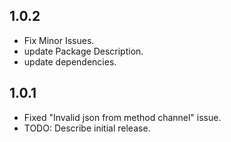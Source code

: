 ## 1.0.2

* Fix Minor Issues.
* update Package Description.
* update dependencies.

## 1.0.1

* Fixed "Invalid json from method channel" issue.
* TODO: Describe initial release.
